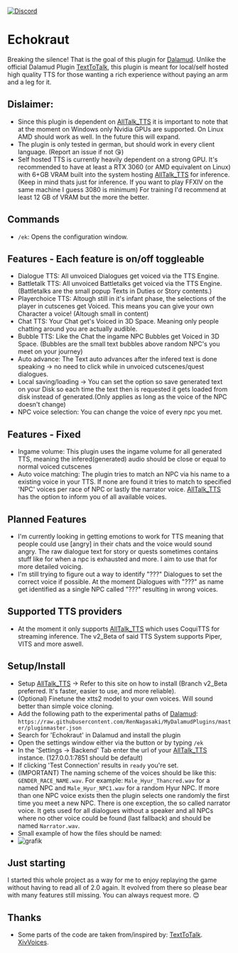 [![Discord](https://img.shields.io/badge/Join-Discord-blue)](https://discord.gg/5gesjDfDBr)

# Echokraut
Breaking the silence! That is the goal of this plugin for [Dalamud](https://github.com/goatcorp/Dalamud). Unlike the official Dalamud Plugin [TextToTalk](https://github.com/karashiiro/TextToTalk), this plugin is meant for local/self hosted high quality TTS for those wanting a rich experience without paying an arm and a leg for it.

## Dislaimer: 
* Since this plugin is dependent on [AllTalk_TTS](https://github.com/erew123/alltalk_tts) it is important to note that at the moment on Windows only Nvidia GPUs are supported. On Linux AMD should work as well. In the future this will expand.
* The plugin is only tested in german, but should work in every client language. (Report an issue if not 😘)
* Self hosted TTS is currently heavily dependent on a strong GPU. It's recommended to have at least a RTX 3060 (or AMD equivalent on Linux) with 6+GB VRAM built into the system hosting [AllTalk_TTS](https://github.com/erew123/alltalk_tts) for inference. (Keep in mind thats just for inference. If you want to play FFXIV on the same machine I guess 3080 is minimum) For training I'd recommend at least 12 GB of VRAM but the more the better.

## Commands
* `/ek`: Opens the configuration window.

## Features - Each feature is on/off toggleable
* Dialogue TTS: All unvoiced Dialogues get voiced via the TTS Engine.
* Battletalk TTS: All unvoiced Battletalks get voiced via the TTS Engine. (Battletalks are the small popup Texts in Duties or Story contents.)
* Playerchoice TTS: Altough still in it's infant phase, the selections of the player in cutscenes get Voiced. This means you can give your own Character a voice! (Altough small in content)
* Chat TTS: Your Chat get's Voiced in 3D Space. Meaning only people chatting around you are actually audible.
* Bubble TTS: Like the Chat the ingame NPC Bubbles get Voiced in 3D Space. (Bubbles are the small text bubbles above random NPC's you meet on your journey)
* Auto advance: The Text auto advances after the infered text is done speaking -> no need to click while in unvoiced cutscenes/quest dialogues.
* Local saving/loading -> You can set the option so save generated text on your Disk so each time the text then is requested it gets loaded from disk instead of generated.(Only applies as long as the voice of the NPC doesn't change)
* NPC voice selection: You can change the voice of every npc you met.

## Features - Fixed
* Ingame volume: This plugin uses the ingame volume for all generated TTS, meaning the infered(generated) audio should be close or equal to normal voiced cutscenes
* Auto voice matching: The plugin tries to match an NPC via his name to a existing voice in your TTS. If none are found it tries to match to specified 'NPC' voices per race of NPC or lastly the narrator voice. [AllTalk_TTS](https://github.com/erew123/alltalk_tts) has the option to inform you of all available voices.

## Planned Features
* I'm currently looking in getting emotions to work for TTS meaning that people could use [angry] in their chats and the voice would sound angry. The raw dialogue text for story or quests sometimes contains stuff like <pant> for when a npc is exhausted and more. I aim to use that for more detailed voicing.
* I'm still trying to figure out a way to identify "???" Dialogues to set the correct voice if possible. At the moment Dialogues with "???" as name get identified as a single NPC called "???" resulting in wrong voices.
  
## Supported TTS providers
* At the moment it only supports [AllTalk_TTS](https://github.com/erew123/alltalk_tts) which uses CoquiTTS for streaming inference.
  The v2_Beta of said TTS System supports Piper, VITS and more aswell.

## Setup/Install
* Setup [AllTalk_TTS](https://github.com/erew123/alltalk_tts) -> Refer to this site on how to install (Branch v2_Beta preferred. It's faster, easier to use, and more reliable).
* (Optional) Finetune the xtts2 model to your own voices. Will sound better than simple voice cloning.
* Add the following path to the experimental paths of [Dalamud](https://github.com/goatcorp/Dalamud): `https://raw.githubusercontent.com/RenNagasaki/MyDalamudPlugins/master/pluginmaster.json`
* Search for 'Echokraut' in Dalamud and install the plugin
* Open the settings window either via the button or by typing `/ek`
* In the 'Settings -> Backend' Tab enter the url of your [AllTalk_TTS](https://github.com/erew123/alltalk_tts) instance. (127.0.0.1:7851 should be default)
* If clicking 'Test Connection' results in `ready` you're set.
* (IMPORTANT) The naming scheme of the voices should be like this: `GENDER_RACE_NAME.wav`.
    For example: `Male_Hyur_Thancred.wav` for a named NPC
    and `Male_Hyur_NPC1.wav` for a random Hyur NPC. If more than one NPC voice exists then the plugin selects one randomly the first time you meet a new NPC.
    There is one exception, the so called narrator voice. It gets used for all dialogues without a speaker and all NPCs where no other voice could be found (last fallback) and should be named `Narrator.wav`.
* Small example of how the files should be named:
* ![grafik](https://github.com/user-attachments/assets/7a879f5d-9753-423b-a6cc-850871f6eba9)

## Just starting
I started this whole project as a way for me to enjoy replaying the game without having to read all of 2.0 again. It evolved from there so please bear with many features still missing. You can always request more. 😊

## Thanks
* Some parts of the code are taken from/inspired by:
    [TextToTalk](https://github.com/karashiiro/TextToTalk).
    [XivVoices](https://github.com/arcsidian/XivVoices).
